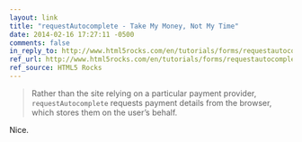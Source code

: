 ```yaml
---
layout: link
title: "requestAutocomplete - Take My Money, Not My Time"
date: 2014-02-16 17:27:11 -0500
comments: false
in_reply_to: http://www.html5rocks.com/en/tutorials/forms/requestautocomplete/
ref_url: http://www.html5rocks.com/en/tutorials/forms/requestautocomplete/
ref_source: HTML5 Rocks
---
```


> Rather than the site relying on a particular payment provider, `requestAutocomplete` requests payment details from the browser, which stores them on the user’s behalf.

Nice.